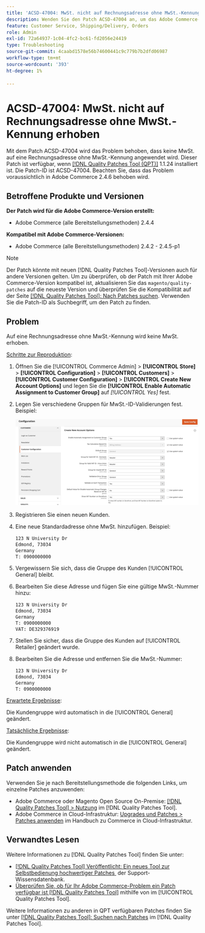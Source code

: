 ```yaml
---
title: 'ACSD-47004: MwSt. nicht auf Rechnungsadresse ohne MwSt.-Kennung erhoben'
description: Wenden Sie den Patch ACSD-47004 an, um das Adobe Commerce-Problem zu beheben, bei dem auf eine Rechnungsadresse ohne MwSt.-Kennung keine MwSt. angewendet wird.
feature: Customer Service, Shipping/Delivery, Orders
role: Admin
exl-id: 72a64937-1c04-4fc2-bc61-fd2056e24419
type: Troubleshooting
source-git-commit: 4caabd1578e56b74600441c9c779b7b2dfd06987
workflow-type: tm+mt
source-wordcount: '393'
ht-degree: 1%

---
```


# ACSD-47004: MwSt. nicht auf Rechnungsadresse ohne MwSt.-Kennung erhoben

Mit dem Patch ACSD-47004 wird das Problem behoben, dass keine MwSt. auf eine Rechnungsadresse ohne MwSt.-Kennung angewendet wird. Dieser Patch ist verfügbar, wenn [[!DNL Quality Patches Tool (QPT)]](https://experienceleague.adobe.com/de/docs/commerce-operations/tools/quality-patches-tool/quality-patches-tool-to-self-serve-quality-patches) 1.1.24 installiert ist. Die Patch-ID ist ACSD-47004. Beachten Sie, dass das Problem voraussichtlich in Adobe Commerce 2.4.6 behoben wird.

## Betroffene Produkte und Versionen

**Der Patch wird für die Adobe Commerce-Version erstellt:**

* Adobe Commerce (alle Bereitstellungsmethoden) 2.4.4

**Kompatibel mit Adobe Commerce-Versionen:**

* Adobe Commerce (alle Bereitstellungsmethoden) 2.4.2 - 2.4.5-p1

>[!NOTE]
>
>Der Patch könnte mit neuen [!DNL Quality Patches Tool]-Versionen auch für andere Versionen gelten. Um zu überprüfen, ob der Patch mit Ihrer Adobe Commerce-Version kompatibel ist, aktualisieren Sie das `magento/quality-patches` auf die neueste Version und überprüfen Sie die Kompatibilität auf der Seite [[!DNL Quality Patches Tool]: Nach Patches suchen](https://experienceleague.adobe.com/tools/commerce-quality-patches/index.html?lang=de). Verwenden Sie die Patch-ID als Suchbegriff, um den Patch zu finden.

## Problem

Auf eine Rechnungsadresse ohne MwSt.-Kennung wird keine MwSt. erhoben.

<u>Schritte zur Reproduktion</u>:

1. Öffnen Sie die [!UICONTROL Commerce Admin] > **[!UICONTROL Store]** > **[!UICONTROL Configuration]** > **[!UICONTROL Customers]** > **[!UICONTROL Customer Configuration]** > **[!UICONTROL Create New Account Options]** und legen Sie die **[!UICONTROL Enable Automatic Assignment to Customer Group]** auf *[!UICONTROL Yes]* fest.
1. Legen Sie verschiedene Gruppen für MwSt.-ID-Validierungen fest. Beispiel:

   ![Benutzeroberfläche der MwSt.-ID-Validierungseinstellungen mit Konfigurationsoptionen für die Steuervalidierung](/help/assets/tools/vat-id-validations.png)

1. Registrieren Sie einen neuen Kunden.
1. Eine neue Standardadresse ohne MwSt. hinzufügen. Beispiel:

   ```
   123 N University Dr
   Edmond, 73034
   Germany
   T: 0900000000
   ```

1. Vergewissern Sie sich, dass die Gruppe des Kunden [!UICONTROL General] bleibt.
1. Bearbeiten Sie diese Adresse und fügen Sie eine gültige MwSt.-Nummer hinzu:

   ```
   123 N University Dr
   Edmond, 73034
   Germany
   T: 0900000000
   VAT: DE329376919
   ```

1. Stellen Sie sicher, dass die Gruppe des Kunden auf [!UICONTROL Retailer] geändert wurde.
1. Bearbeiten Sie die Adresse und entfernen Sie die MwSt.-Nummer:

   ```
   123 N University Dr
   Edmond, 73034
   Germany
   T: 0900000000
   ```

<u>Erwartete Ergebnisse</u>:

Die Kundengruppe wird automatisch in die [!UICONTROL General] geändert.

<u>Tatsächliche Ergebnisse</u>:

Die Kundengruppe wird nicht automatisch in die [!UICONTROL General] geändert.

## Patch anwenden

Verwenden Sie je nach Bereitstellungsmethode die folgenden Links, um einzelne Patches anzuwenden:

* Adobe Commerce oder Magento Open Source On-Premise: [[!DNL Quality Patches Tool] > Nutzung](/help/tools/quality-patches-tool/usage.md) im [!DNL Quality Patches Tool].
* Adobe Commerce in Cloud-Infrastruktur: [Upgrades und Patches > Patches anwenden](https://experienceleague.adobe.com/docs/commerce-cloud-service/user-guide/develop/upgrade/apply-patches.html?lang=de) im Handbuch zu Commerce in Cloud-Infrastruktur.

## Verwandtes Lesen

Weitere Informationen zu [!DNL Quality Patches Tool] finden Sie unter:

* [[!DNL Quality Patches Tool] Veröffentlicht: Ein neues Tool zur Selbstbedienung hochwertiger Patches &#x200B;](https://experienceleague.adobe.com/de/docs/commerce-operations/tools/quality-patches-tool/quality-patches-tool-to-self-serve-quality-patches) der Support-Wissensdatenbank.
* [Überprüfen Sie, ob für Ihr Adobe Commerce-Problem ein Patch verfügbar ist [!DNL Quality Patches Tool]](/help/tools/quality-patches-tool/patches-available-in-qpt/check-patch-for-magento-issue-with-magento-quality-patches.md) mithilfe von im [!UICONTROL Quality Patches Tool].


Weitere Informationen zu anderen in QPT verfügbaren Patches finden Sie unter [[!DNL Quality Patches Tool]: Suchen nach Patches](https://experienceleague.adobe.com/tools/commerce-quality-patches/index.html?lang=de) im [!DNL Quality Patches Tool].
